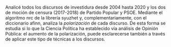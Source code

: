 Analicé todos los discursos de investidura desde 2004 hasta 2020 y los dos de moción de censura (2017-2018) de Partido Popular y PSOE. Mediante el algoritmo nrc de la librería syuzhet y, complementariamente, con el diccionario afinn, analiza la *polarización* de cada discurso.
De esta forma se estudia si lo que la Ciencia Política ha establecido vía análisis de Opinión Pública: el aumento de la polarización, puede
esclarecerse también a través de aplicar este tipo de técnicas a los discursos. 
